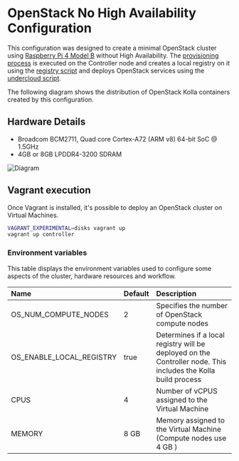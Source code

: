 # OpenStack No High Availability Configuration

This configuration was designed to create a minimal OpenStack cluster using
[Raspberry Pi 4 Model B][1] without High Availability. The [provisioning
process](../../install.sh) is executed on the Controller node and creates a
local registry on it using the [registry script](../../registry.sh) and deploys
OpenStack services using the [undercloud script](../../undercloud.sh).

The following diagram shows the distribution of OpenStack Kolla containers
created by this configuration.

## Hardware Details

* Broadcom BCM2711, Quad core Cortex-A72 (ARM v8) 64-bit SoC @ 1.5GHz
* 4GB or 8GB LPDDR4-3200 SDRAM

![Diagram](../../doc/img/containers_noha.png)

## Vagrant execution

Once Vagrant is installed, it's possible to deploy an OpenStack cluster on
Virtual Machines.

```bash
VAGRANT_EXPERIMENTAL=disks vagrant up
vagrant up controller
```

### Environment variables

This table displays the environment variables used to configure some aspects of
the cluster, hardware resources and workflow.

| Name                     | Default | Description                                                                                                   |
|:-------------------------|:--------|:--------------------------------------------------------------------------------------------------------------|
| OS_NUM_COMPUTE_NODES     | 2       | Specifies the number of OpenStack compute nodes                                                               |
| OS_ENABLE_LOCAL_REGISTRY | true    | Determines if a local registry will be deployed on the Controller node. This includes the Kolla build process |
| CPUS                     | 4       | Number of vCPUS assigned to the Virtual Machine                                                               |
| MEMORY                   | 8 GB    | Memory assigned to the Virtual Machine (Compute nodes use 4 GB )                                              |

<!-- markdown-link-check-disable-next-line -->
[1]: https://www.raspberrypi.com/products/raspberry-pi-4-model-b/
